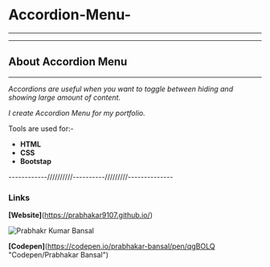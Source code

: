 # Accordion-Menu-

---
---

## __About Accordion Menu__
___

_Accordions are useful when you want to toggle between hiding and showing large amount of content._


_I create Accordion Menu for my portfolio._

Tools are used for:-
* __HTML__
* __CSS__
* __Bootstap__
  
------------//////////----------/////////--------------
### Links

**[Website]**(https://prabhakar9107.github.io/)

 ![Prabhakr Kumar Bansal](https://res.cloudinary.com/djnxdb9dr/image/upload/v1548192150/41955085_2229675423936147_1220212264766799872_o-c_scale_q_100_w_200.jpg)
 
 **[Codepen]**(https://codepen.io/prabhakar-bansal/pen/qgBOLQ "Codepen/Prabhakar Bansal")
